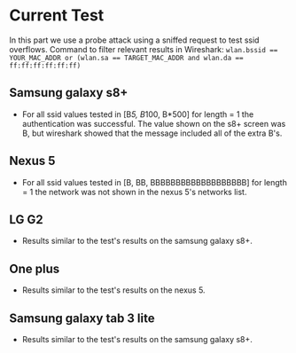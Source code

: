 # Current Test
In this part we use a probe attack using a sniffed request to test ssid overflows.
Command to filter relevant results in Wireshark: 
`wlan.bssid == YOUR_MAC_ADDR or (wlan.sa == TARGET_MAC_ADDR and wlan.da == ff:ff:ff:ff:ff:ff)`

## Samsung galaxy s8+
* For all ssid values tested in [B*5, B*100, B*500] for length = 1 the authentication was successful. The value shown on the s8+ screen was B, but wireshark showed that the message included all of the extra B's.

## Nexus 5
* For all ssid values tested in [B, BB, BBBBBBBBBBBBBBBBBBB] for length = 1 the network was not shown in the nexus 5's networks list.

## LG G2
* Results similar to the test's results on the samsung galaxy s8+.

## One plus
* Results similar to the test's results on the nexus 5.

## Samsung galaxy tab 3 lite
* Results similar to the test's results on the samsung galaxy s8+.